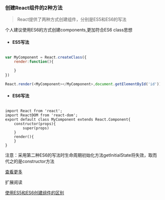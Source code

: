 ### 创建React组件的2种方法

> React提供了两种方式创建组件，分别是ES5和ES6的写法

个人建议使用ES6的方式创建components,更加符合ES6 class思想

- #### ES5写法

``` javascript

var MyComponent = React.createClass({
	render:function(){

	}
})

React.render(<MyComponent></MyComponent>,document.getElementById('id'))

```
- #### ES6写法

``` javascipt

import React from 'react';
import ReactDOM from 'react-dom';
export default class MyComponent extends React.Component{
	constructor(props){
		super(props)
	}
	render(){
	}
}
```

注意：采用第二种ES6的写法时生命周期初始化方法getInitialState将失效，取而代之的是constructor方法

[查看更多](http://stackoverflow.com/questions/30720620/react-es6-getinitialstate-was-defined-on-a-plain-javascript-class)

扩展阅读

[使用ES5和ES6创建组件的区别](http://ihardcoder.github.io/react/js/2015/12/22/react%E5%88%9B%E5%BB%BA%E7%BB%84%E4%BB%B6createClass%E5%92%8Cextends%20Component%E7%9A%84%E5%8C%BA%E5%88%AB.html)
